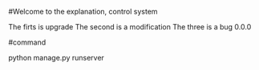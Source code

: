 #Welcome to the explanation, control system

The firts is upgrade
The second is a modification
The three is a bug
0.0.0

#command

python manage.py runserver